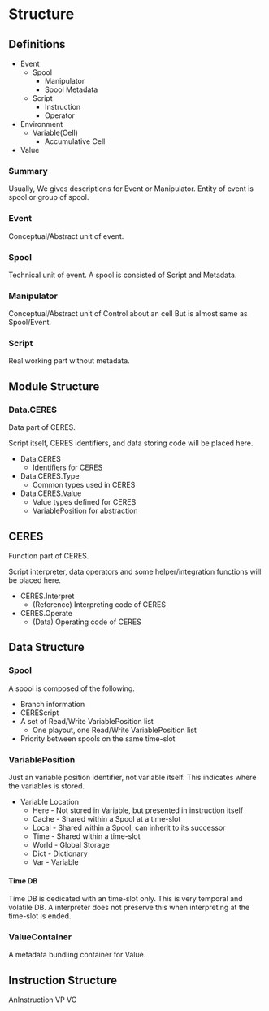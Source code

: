 Structure
====

## Definitions

* Event
  * Spool
    * Manipulator
    * Spool Metadata
  * Script
    * Instruction
    * Operator
* Environment
  * Variable(Cell)
    * Accumulative Cell
* Value

### Summary

Usually, We gives descriptions for Event or Manipulator.
Entity of event is spool or group of spool.

### Event

Conceptual/Abstract unit of event.

### Spool

Technical unit of event.
A spool is consisted of Script and Metadata.

### Manipulator

Conceptual/Abstract unit of Control about an cell
But is almost same as Spool/Event.

### Script

Real working part without metadata.

## Module Structure

### Data.CERES

Data part of CERES.

Script itself, CERES identifiers, and data storing code will be placed here.

* Data.CERES
  * Identifiers for CERES
* Data.CERES.Type
  * Common types used in CERES
* Data.CERES.Value
  * Value types defined for CERES
  * VariablePosition for abstraction

## CERES

Function part of CERES.

Script interpreter, data operators and some helper/integration functions will be placed here.

* CERES.Interpret
  * (Reference) Interpreting code of CERES
* CERES.Operate
  * (Data) Operating code of CERES

## Data Structure

### Spool

A spool is composed of the following.

* Branch information
* CEREScript
* A set of Read/Write VariablePosition list
  * One playout, one Read/Write VariablePosition list
* Priority between spools on the same time-slot

### VariablePosition

Just an variable position identifier, not variable itself.
This indicates where the variables is stored.

* Variable Location
  * Here - Not stored in Variable, but presented in instruction itself
  * Cache - Shared within a Spool at a time-slot
  * Local - Shared within a Spool, can inherit to its successor
  * Time - Shared within a time-slot
  * World - Global Storage
  * Dict - Dictionary
  * Var - Variable

#### Time DB

Time DB is dedicated with an time-slot only.
This is very temporal and volatile DB.
A interpreter does not preserve this when interpreting at the time-slot is ended.

### ValueContainer

A metadata bundling container for Value.

## Instruction Structure

AnInstruction VP VC
